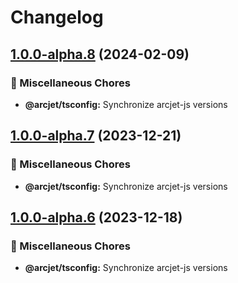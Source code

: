 # Changelog

## [1.0.0-alpha.8](https://github.com/arcjet/arcjet-js/compare/v1.0.0-alpha.7...@arcjet/tsconfig-v1.0.0-alpha.8) (2024-02-09)


### 🧹 Miscellaneous Chores

* **@arcjet/tsconfig:** Synchronize arcjet-js versions

## [1.0.0-alpha.7](https://github.com/arcjet/arcjet-js/compare/v1.0.0-alpha.6...@arcjet/tsconfig-v1.0.0-alpha.7) (2023-12-21)


### 🧹 Miscellaneous Chores

* **@arcjet/tsconfig:** Synchronize arcjet-js versions

## [1.0.0-alpha.6](https://github.com/arcjet/arcjet-js/compare/v1.0.0-alpha.5...@arcjet/tsconfig-v1.0.0-alpha.6) (2023-12-18)


### 🧹 Miscellaneous Chores

* **@arcjet/tsconfig:** Synchronize arcjet-js versions
